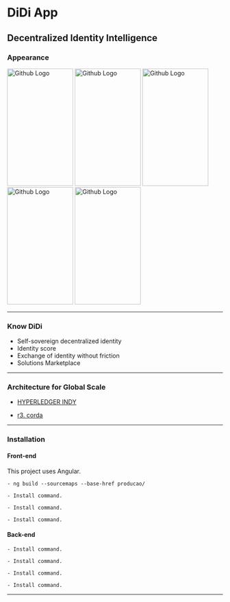 # DiDi App

## Decentralized Identity Intelligence

### Appearance

<img src="/1.png" width="154" height="274" title="Github Logo"> <img src="/2.png" width="154" height="274" title="Github Logo"> <img src="/3.png" width="154" height="274" title="Github Logo"> <img src="/4.png" width="154" height="274" title="Github Logo"> <img src="/5.png" width="154" height="274" title="Github Logo">

***

### Know DiDi

- Self-sovereign decentralized identity
- Identity score
- Exchange of identity without friction
- Solutions Marketplace

***
### Architecture for Global Scale

-  [HYPERLEDGER INDY](https://www.hyperledger.org/projects/hyperledger-indy)

-  [r3. corda](https://www.corda.net/index.html)
  
***

### Installation

#### Front-end
This project uses Angular.
```
- ng build --sourcemaps --base-href producao/
```
```
- Install command.
```
```
- Install command.
```
```
- Install command.
```

#### Back-end
```
- Install command.
```
```
- Install command.
```
```
- Install command.
```
```
- Install command.
```
***
